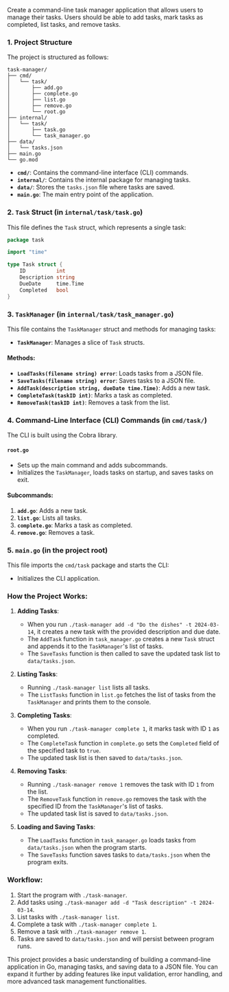 Create a command-line task manager application that allows users to manage their tasks. Users should be able to add tasks, mark tasks as completed, list tasks, and remove tasks.

### 1. Project Structure
The project is structured as follows:

```
task-manager/
├── cmd/
│   └── task/
│       ├── add.go
│       ├── complete.go
│       ├── list.go
│       ├── remove.go
│       └── root.go
├── internal/
│   └── task/
│       ├── task.go
│       └── task_manager.go
├── data/
│   └── tasks.json
├── main.go
└── go.mod
```

- **`cmd/`**: Contains the command-line interface (CLI) commands.
- **`internal/`**: Contains the internal package for managing tasks.
- **`data/`**: Stores the `tasks.json` file where tasks are saved.
- **`main.go`**: The main entry point of the application.

### 2. `Task` Struct (in `internal/task/task.go`)
This file defines the `Task` struct, which represents a single task:

```go
package task

import "time"

type Task struct {
    ID          int
    Description string
    DueDate     time.Time
    Completed   bool
}
```

### 3. `TaskManager` (in `internal/task/task_manager.go`)
This file contains the `TaskManager` struct and methods for managing tasks:

- **`TaskManager`**: Manages a slice of `Task` structs.

#### Methods:
- **`LoadTasks(filename string) error`**: Loads tasks from a JSON file.
- **`SaveTasks(filename string) error`**: Saves tasks to a JSON file.
- **`AddTask(description string, dueDate time.Time)`**: Adds a new task.
- **`CompleteTask(taskID int)`**: Marks a task as completed.
- **`RemoveTask(taskID int)`**: Removes a task from the list.

### 4. Command-Line Interface (CLI) Commands (in `cmd/task/`)
The CLI is built using the Cobra library.

#### `root.go`
- Sets up the main command and adds subcommands.
- Initializes the `TaskManager`, loads tasks on startup, and saves tasks on exit.

#### Subcommands:
1. **`add.go`**: Adds a new task.
2. **`list.go`**: Lists all tasks.
3. **`complete.go`**: Marks a task as completed.
4. **`remove.go`**: Removes a task.

### 5. `main.go` (in the project root)
This file imports the `cmd/task` package and starts the CLI:

- Initializes the CLI application.

### How the Project Works:
1. **Adding Tasks**:
   - When you run `./task-manager add -d "Do the dishes" -t 2024-03-14`, it creates a new task with the provided description and due date.
   - The `AddTask` function in `task_manager.go` creates a new `Task` struct and appends it to the `TaskManager`'s list of tasks.
   - The `SaveTasks` function is then called to save the updated task list to `data/tasks.json`.

2. **Listing Tasks**:
   - Running `./task-manager list` lists all tasks.
   - The `ListTasks` function in `list.go` fetches the list of tasks from the `TaskManager` and prints them to the console.

3. **Completing Tasks**:
   - When you run `./task-manager complete 1`, it marks task with ID `1` as completed.
   - The `CompleteTask` function in `complete.go` sets the `Completed` field of the specified task to `true`.
   - The updated task list is then saved to `data/tasks.json`.

4. **Removing Tasks**:
   - Running `./task-manager remove 1` removes the task with ID `1` from the list.
   - The `RemoveTask` function in `remove.go` removes the task with the specified ID from the `TaskManager`'s list of tasks.
   - The updated task list is saved to `data/tasks.json`.

5. **Loading and Saving Tasks**:
   - The `LoadTasks` function in `task_manager.go` loads tasks from `data/tasks.json` when the program starts.
   - The `SaveTasks` function saves tasks to `data/tasks.json` when the program exits.

### Workflow:
1. Start the program with `./task-manager`.
2. Add tasks using `./task-manager add -d "Task description" -t 2024-03-14`.
3. List tasks with `./task-manager list`.
4. Complete a task with `./task-manager complete 1`.
5. Remove a task with `./task-manager remove 1`.
6. Tasks are saved to `data/tasks.json` and will persist between program runs.

This project provides a basic understanding of building a command-line application in Go, managing tasks, and saving data to a JSON file. You can expand it further by adding features like input validation, error handling, and more advanced task management functionalities.
